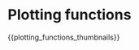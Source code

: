 # Plotting functions

<!-- {{list_folder_with_images plotting_functions}} -->

{{plotting_functions_thumbnails}}

